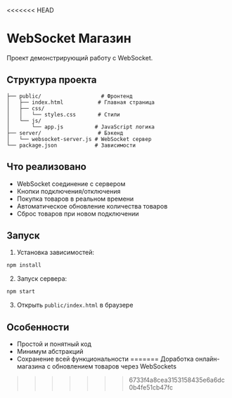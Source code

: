 <<<<<<< HEAD
# WebSocket Магазин

Проект демонстрирующий работу с WebSocket.

## Структура проекта

```
├── public/                   # Фронтенд
│   ├── index.html           # Главная страница
│   ├── css/
│   │   └── styles.css       # Стили
│   └── js/
│       └── app.js          # JavaScript логика
├── server/                  # Бэкенд
│   └── websocket-server.js # WebSocket сервер
└── package.json            # Зависимости
```

## Что реализовано

- WebSocket соединение с сервером
- Кнопки подключения/отключения
- Покупка товаров в реальном времени
- Автоматическое обновление количества товаров
- Сброс товаров при новом подключении

## Запуск

1. Установка зависимостей:
```bash
npm install
```

2. Запуск сервера:
```bash
npm start
```

3. Открыть `public/index.html` в браузере

## Особенности

- Простой и понятный код
- Минимум абстракций
- Сохранение всей функциональности
=======
Доработка онлайн-магазина с обновлением товаров через WebSockets
>>>>>>> 6733f4a8cea3153158435e6a6dc0b4fe51cb47fc
